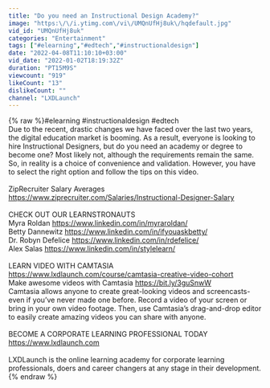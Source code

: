 ```yaml
---
title: "Do you need an Instructional Design Academy?"
image: "https:\/\/i.ytimg.com\/vi\/UMQnUfHj8uk\/hqdefault.jpg"
vid_id: "UMQnUfHj8uk"
categories: "Entertainment"
tags: ["#elearning","#edtech","#instructionaldesign"]
date: "2022-04-08T11:10:10+03:00"
vid_date: "2022-01-02T18:19:32Z"
duration: "PT15M9S"
viewcount: "919"
likeCount: "13"
dislikeCount: ""
channel: "LXDLaunch"
---
```

{% raw %}#elearning #instructionaldesign #edtech<br />Due to the recent, drastic changes we have faced over the last two years, the digital education market is booming. As a result, everyone is looking to hire Instructional Designers, but do you need an academy or degree to become one? Most likely not, although the requirements remain the same. So, in reality is a choice of convenience and validation. However, you have to select the right option and follow the tips on this video.<br /><br />ZipRecruiter Salary Averages <a rel="nofollow" target="blank" href="https://www.ziprecruiter.com/Salaries/Instructional-Designer-Salary">https://www.ziprecruiter.com/Salaries/Instructional-Designer-Salary</a><br /><br />CHECK OUT OUR LEARNSTRONAUTS<br />Myra Roldan <a rel="nofollow" target="blank" href="https://www.linkedin.com/in/myraroldan/">https://www.linkedin.com/in/myraroldan/</a><br />Betty Dannewitz <a rel="nofollow" target="blank" href="https://www.linkedin.com/in/ifyouaskbetty/">https://www.linkedin.com/in/ifyouaskbetty/</a><br />Dr. Robyn Defelice <a rel="nofollow" target="blank" href="https://www.linkedin.com/in/rdefelice/">https://www.linkedin.com/in/rdefelice/</a><br />Alex Salas <a rel="nofollow" target="blank" href="https://www.linkedin.com/in/stylelearn/">https://www.linkedin.com/in/stylelearn/</a><br /><br />LEARN VIDEO WITH CAMTASIA <a rel="nofollow" target="blank" href="https://www.lxdlaunch.com/course/camtasia-creative-video-cohort">https://www.lxdlaunch.com/course/camtasia-creative-video-cohort</a><br />Make awesome videos with Camtasia <a rel="nofollow" target="blank" href="https://bit.ly/3guSnwW">https://bit.ly/3guSnwW</a><br />Camtasia allows anyone to create great-looking videos and screencasts- even if you’ve never made one before. Record a video of your screen or bring in your own video footage. Then, use Camtasia’s drag-and-drop editor to easily create amazing videos you can share with anyone.<br /><br />BECOME A CORPORATE LEARNING PROFESSIONAL TODAY<br /><a rel="nofollow" target="blank" href="https://www.lxdlaunch.com">https://www.lxdlaunch.com</a><br /><br />LXDLaunch is the online learning academy for corporate learning professionals, doers and career changers at any stage in their development.{% endraw %}
